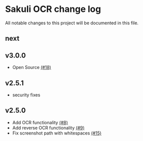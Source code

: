 # Sakuli OCR change log

All notable changes to this project will be documented in this file.

## next


## v3.0.0

- Open Source [(#18)](https://github.com/sakuli/sakuli-ocr/issues/18)

## v2.5.1

- security fixes

## v2.5.0

- Add OCR functionality [(#8)](https://github.com/sakuli/sakuli-ocr/issues/8)
- Add reverse OCR functionality [(#9)](https://github.com/sakuli/sakuli-ocr/issues/9)
- Fix screenshot path with whitespaces [(#15)](https://github.com/sakuli/sakuli-ocr/issues/15)
